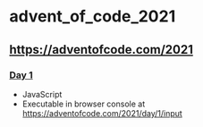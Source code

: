 # advent_of_code_2021
## https://adventofcode.com/2021
### [Day 1](https://github.com/JJJohansson/advent_of_code_2021/blob/main/01/advent_01122021.js)
 - JavaScript
 - Executable in browser console at https://adventofcode.com/2021/day/1/input
